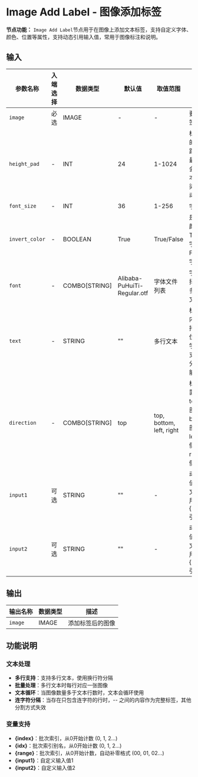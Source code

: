 # Image Add Label - 图像添加标签

**节点功能：** `Image Add Label`节点用于在图像上添加文本标签，支持自定义字体、颜色、位置等属性，支持动态引用输入值，常用于图像标注和说明。

## 输入

| 参数名称 | 入端选择 | 数据类型 | 默认值 | 取值范围 | 描述 |
| -------- | -------- | -------- | ------ | -------- | ---- |
| `image` | 必选 | IMAGE | - | - | 要添加标签的图像 |
| `height_pad` | - | INT | 24 | 1-1024 | 标签区域的上下边距总和，最终高度会根据文本实际渲染高度自动计算 |
| `font_size` | - | INT | 36 | 1-256 | 字体大小 |
| `invert_color` | - | BOOLEAN | True | True/False | 是否反转颜色，True为黑字白底，False为白字黑底 |
| `font` | - | COMBO[STRING] | Alibaba-PuHuiTi-Regular.otf | 字体文件列表 | 字体选择，支持多种字体文件 |
| `text` | - | STRING | "" | 多行文本 | 标签文本内容，支持变量占位符和数学运算，支持 -- 分隔符功能 |
| `direction` | - | COMBO[STRING] | top | top, bottom, left, right | 标签位置：top(顶部)、bottom(底部)、left(左侧)、right(右侧) |
| `input1` | 可选 | STRING | "" | - | 动态输入值1，可在文本中使用 {input1} 引用 |
| `input2` | 可选 | STRING | "" | - | 动态输入值2，可在文本中使用 {input2} 引用 |

## 输出

| 输出名称 | 数据类型 | 描述 |
|---------|----------|------|
| `image` | IMAGE | 添加标签后的图像 |

## 功能说明

### 文本处理
- **多行支持**：支持多行文本，使用换行符分隔
- **批量处理**：多行文本时每行对应一张图像
- **文本循环**：当图像数量多于文本行数时，文本会循环使用
- **连字符分隔**：当存在只包含连字符的行时，-- 之间的内容作为完整标签，其他分割方式失效

### 变量支持
- **{index}**：批次索引，从0开始计数 (0, 1, 2...)
- **{idx}**：批次索引别名，从0开始计数 (0, 1, 2...)
- **{range}**：批次索引，从0开始计数，自动补零格式 (00, 01, 02...)
- **{input1}**：自定义输入值1
- **{input2}**：自定义输入值2